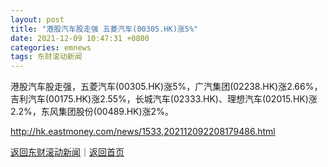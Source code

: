 ```yaml
---
layout: post
title: "港股汽车股走强 五菱汽车(00305.HK)涨5%"
date: 2021-12-09 10:47:31 +0800
categories: emnews
tags: 东财滚动新闻
---
```


港股汽车股走强，五菱汽车(00305.HK)涨5%，广汽集团(02238.HK)涨2.66%，吉利汽车(00175.HK)涨2.55%，长城汽车(02333.HK)、理想汽车(02015.HK)涨2.2%，东风集团股份(00489.HK)涨2%。

<http://hk.eastmoney.com/news/1533,202112092208179486.html>

[返回东财滚动新闻](//finews.withounder.com/emnews/)｜[返回首页](//finews.withounder.com/)